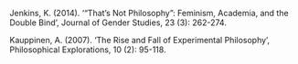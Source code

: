 
Jenkins, K. (2014). ‘“That’s Not Philosophy”: Feminism, Academia, and the Double Bind’, Journal of Gender Studies, 23 (3): 262-274.

Kauppinen, A. (2007). ‘The Rise and Fall of Experimental Philosophy’, Philosophical Explorations, 10 (2): 95-118.